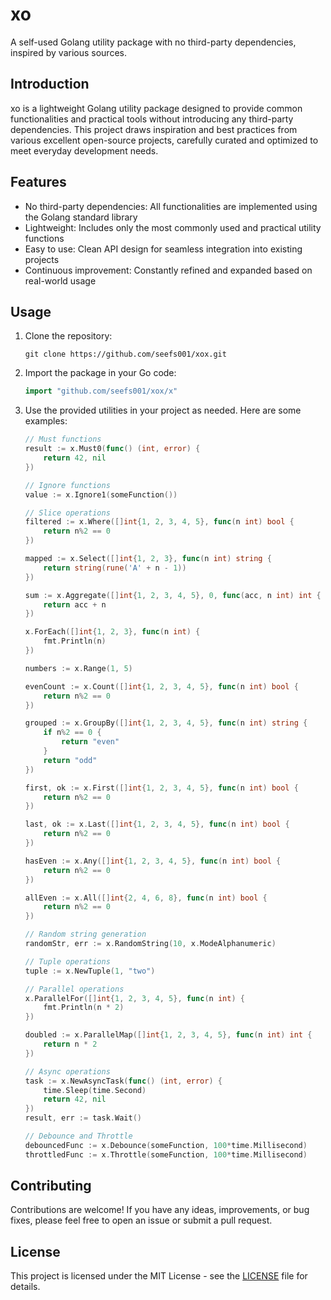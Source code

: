 # xo

A self-used Golang utility package with no third-party dependencies, inspired by various sources.

## Introduction

xo is a lightweight Golang utility package designed to provide common functionalities and practical tools without introducing any third-party dependencies. This project draws inspiration and best practices from various excellent open-source projects, carefully curated and optimized to meet everyday development needs.

## Features

- No third-party dependencies: All functionalities are implemented using the Golang standard library
- Lightweight: Includes only the most commonly used and practical utility functions
- Easy to use: Clean API design for seamless integration into existing projects
- Continuous improvement: Constantly refined and expanded based on real-world usage

## Usage

1. Clone the repository:

   ```
   git clone https://github.com/seefs001/xox.git
   ```

2. Import the package in your Go code:

   ```go
   import "github.com/seefs001/xox/x"
   ```

3. Use the provided utilities in your project as needed. Here are some examples:

   ```go
   // Must functions
   result := x.Must0(func() (int, error) {
       return 42, nil
   })

   // Ignore functions
   value := x.Ignore1(someFunction())

   // Slice operations
   filtered := x.Where([]int{1, 2, 3, 4, 5}, func(n int) bool {
       return n%2 == 0
   })

   mapped := x.Select([]int{1, 2, 3}, func(n int) string {
       return string(rune('A' + n - 1))
   })

   sum := x.Aggregate([]int{1, 2, 3, 4, 5}, 0, func(acc, n int) int {
       return acc + n
   })

   x.ForEach([]int{1, 2, 3}, func(n int) {
       fmt.Println(n)
   })

   numbers := x.Range(1, 5)

   evenCount := x.Count([]int{1, 2, 3, 4, 5}, func(n int) bool {
       return n%2 == 0
   })

   grouped := x.GroupBy([]int{1, 2, 3, 4, 5}, func(n int) string {
       if n%2 == 0 {
           return "even"
       }
       return "odd"
   })

   first, ok := x.First([]int{1, 2, 3, 4, 5}, func(n int) bool {
       return n%2 == 0
   })

   last, ok := x.Last([]int{1, 2, 3, 4, 5}, func(n int) bool {
       return n%2 == 0
   })

   hasEven := x.Any([]int{1, 2, 3, 4, 5}, func(n int) bool {
       return n%2 == 0
   })

   allEven := x.All([]int{2, 4, 6, 8}, func(n int) bool {
       return n%2 == 0
   })

   // Random string generation
   randomStr, err := x.RandomString(10, x.ModeAlphanumeric)

   // Tuple operations
   tuple := x.NewTuple(1, "two")

   // Parallel operations
   x.ParallelFor([]int{1, 2, 3, 4, 5}, func(n int) {
       fmt.Println(n * 2)
   })

   doubled := x.ParallelMap([]int{1, 2, 3, 4, 5}, func(n int) int {
       return n * 2
   })

   // Async operations
   task := x.NewAsyncTask(func() (int, error) {
       time.Sleep(time.Second)
       return 42, nil
   })
   result, err := task.Wait()

   // Debounce and Throttle
   debouncedFunc := x.Debounce(someFunction, 100*time.Millisecond)
   throttledFunc := x.Throttle(someFunction, 100*time.Millisecond)
   ```

## Contributing

Contributions are welcome! If you have any ideas, improvements, or bug fixes, please feel free to open an issue or submit a pull request.

## License

This project is licensed under the MIT License - see the [LICENSE](LICENSE) file for details.
